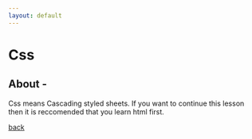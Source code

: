 ```yaml
---
layout: default
---
```


# Css

## [](#header-1)About -
Css means Cascading styled sheets. If you want to continue this lesson then it is reccomended that you learn html first.

[back](./)
